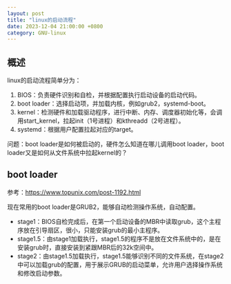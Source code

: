 ```yaml
---
layout: post
title: "linux的启动流程"
date: 2023-12-04 21:00:00 +0800
category: GNU-linux
---
```


## 概述

linux的启动流程简单分为：

1. BIOS：负责硬件识别和自检，并根据配置执行启动设备的启动代码。
2. boot loader：选择启动项，并加载内核，例如grub2，systemd-boot。
3. kernel：检测硬件和加载驱动程序，进行中断、内存、调度器初始化等，会调用start_kernel，拉起init（1号进程）和kthreadd（2号进程）。
4. systemd：根据用户配置拉起对应的target。

问题：boot loader是如何被启动的，硬件怎么知道在哪儿调用boot loader，boot loader又是如何从文件系统中拉起kernel的？

## boot loader

参考：<https://www.topunix.com/post-1192.html>

现在常用的boot loader是GRUB2，能够自动检测操作系统，自动配置。

* stage1：BIOS自检完成后，在第一个启动设备的MBR中读取grub，这个主程序放在引导扇区，很小，只能安装grub的最小主程序。
* stage1.5：由stage1加载执行，stage1.5的程序不是放在文件系统中的，是在安装grub时，直接安装到紧跟MBR后的32k空间中。
* stage2：由stage1.5加载执行，stage1.5能够识别不同的文件系统，在stage2中可以加载grub的配置，用于展示GRUB的启动菜单，允许用户选择操作系统和修改启动参数。
